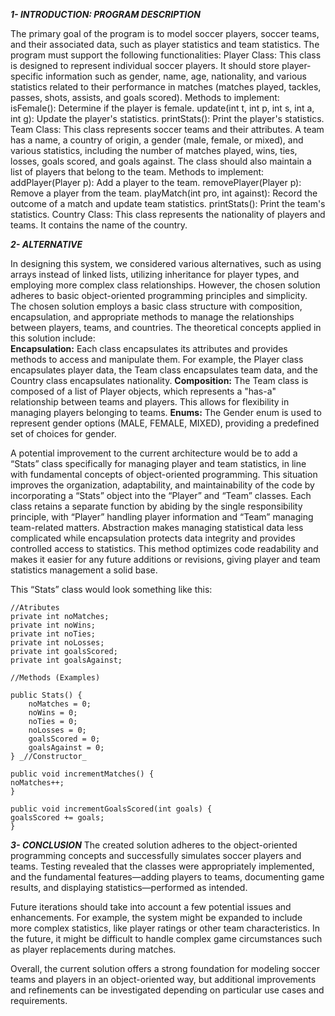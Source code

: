 _**1- INTRODUCTION: PROGRAM DESCRIPTION**_

The primary goal of the program is to model soccer players, soccer teams, and their associated data, such as player statistics and team statistics. The program must support the following functionalities:
Player Class: This class is designed to represent individual soccer players. It should store player-specific information such as gender, name, age, nationality, and various statistics related to their performance in matches (matches played, tackles, passes, shots, assists, and goals scored).
Methods to implement:
isFemale(): Determine if the player is female.
update(int t, int p, int s, int a, int g): Update the player's statistics.
printStats(): Print the player's statistics.
Team Class: This class represents soccer teams and their attributes. A team has a name, a country of origin, a gender (male, female, or mixed), and various statistics, including the number of matches played, wins, ties, losses, goals scored, and goals against. The class should also maintain a list of players that belong to the team.
Methods to implement:
addPlayer(Player p): Add a player to the team.
removePlayer(Player p): Remove a player from the team.
playMatch(int pro, int against): Record the outcome of a match and update team statistics.
printStats(): Print the team's statistics.
Country Class: This class represents the nationality of players and teams. It contains the name of the country.





_**2- ALTERNATIVE**_

In designing this system, we considered various alternatives, such as using arrays instead of linked lists, utilizing inheritance for player types, and employing more complex class relationships. However, the chosen solution adheres to basic object-oriented programming principles and simplicity.
The chosen solution employs a basic class structure with composition, encapsulation, and appropriate methods to manage the relationships between players, teams, and countries. The theoretical concepts applied in this solution include:  
 **Encapsulation:** Each class encapsulates its attributes and provides methods to access and manipulate them. For example, the Player class encapsulates player data, the Team class encapsulates team data, and the     Country class encapsulates nationality.
  **Composition:** The Team class is composed of a list of Player objects, which represents a "has-a" relationship between teams and players. This allows for flexibility in managing players belonging to teams.
  **Enums:** The Gender enum is used to represent gender options (MALE, FEMALE, MIXED), providing a predefined set of choices for gender.

A potential improvement to the current architecture would be to add a “Stats” class specifically for managing player and team statistics, in line with fundamental concepts of object-oriented programming. This situation improves the organization, adaptability, and maintainability of the code by incorporating a “Stats” object into the “Player” and “Team” classes. Each class retains a separate function by abiding by the single responsibility principle, with “Player” handling player information and “Team” managing team-related matters. Abstraction makes managing statistical data less complicated while encapsulation protects data integrity and provides controlled access to statistics. This method optimizes code readability and makes it easier for any future additions or revisions, giving player and team statistics management a solid base.

This “Stats” class would look something like this:

```
//Atributes
private int noMatches; 
private int noWins; 
private int noTies; 
private int noLosses; 
private int goalsScored; 
private int goalsAgainst;

//Methods (Examples)

public Stats() { 
    noMatches = 0; 
    noWins = 0; 
    noTies = 0; 
    noLosses = 0; 
    goalsScored = 0; 
    goalsAgainst = 0; 
} _//Constructor_

public void incrementMatches() {
noMatches++; 
}

public void incrementGoalsScored(int goals) { 
goalsScored += goals; 
}
```

_**3- CONCLUSION**_
The created solution adheres to the object-oriented programming concepts and successfully simulates soccer players and teams. Testing revealed that the classes were appropriately implemented, and the fundamental features—adding players to teams, documenting game results, and displaying statistics—performed as intended.

Future iterations should take into account a few potential issues and enhancements. For example, the system might be expanded to include more complex statistics, like player ratings or other team characteristics. In the future, it might be difficult to handle complex game circumstances such as player replacements during matches.

Overall, the current solution offers a strong foundation for modeling soccer teams and players in an object-oriented way, but additional improvements and refinements can be investigated depending on particular use cases and requirements.

